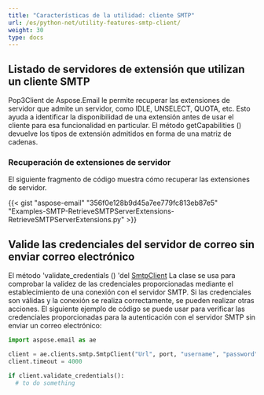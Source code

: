```yaml
---
title: "Características de la utilidad: cliente SMTP"
url: /es/python-net/utility-features-smtp-client/
weight: 30
type: docs
---
```



## **Listado de servidores de extensión que utilizan un cliente SMTP**
Pop3Client de Aspose.Email le permite recuperar las extensiones de servidor que admite un servidor, como IDLE, UNSELECT, QUOTA, etc. Esto ayuda a identificar la disponibilidad de una extensión antes de usar el cliente para esa funcionalidad en particular. El método getCapabilities () devuelve los tipos de extensión admitidos en forma de una matriz de cadenas.
### **Recuperación de extensiones de servidor**
El siguiente fragmento de código muestra cómo recuperar las extensiones de servidor.



{{< gist "aspose-email" "356f0e128b9d45a7ee779fc813eb87e5" "Examples-SMTP-RetrieveSMTPServerExtensions-RetrieveSMTPServerExtensions.py" >}}

## **Valide las credenciales del servidor de correo sin enviar correo electrónico**

El método 'validate_credentials () 'del [SmtpClient](https://reference.aspose.com/email/python-net/aspose.email.clients.smtp/smtpclient/#smtpclient-class) La clase se usa para comprobar la validez de las credenciales proporcionadas mediante el establecimiento de una conexión con el servidor SMTP. Si las credenciales son válidas y la conexión se realiza correctamente, se pueden realizar otras acciones. El siguiente ejemplo de código se puede usar para verificar las credenciales proporcionadas para la autenticación con el servidor SMTP sin enviar un correo electrónico:

```py
import aspose.email as ae

client = ae.clients.smtp.SmtpClient("Url", port, "username", "password", ae.clients.SecurityOptions.AUTO)
client.timeout = 4000

if client.validate_credentials():
  # to do something
```
